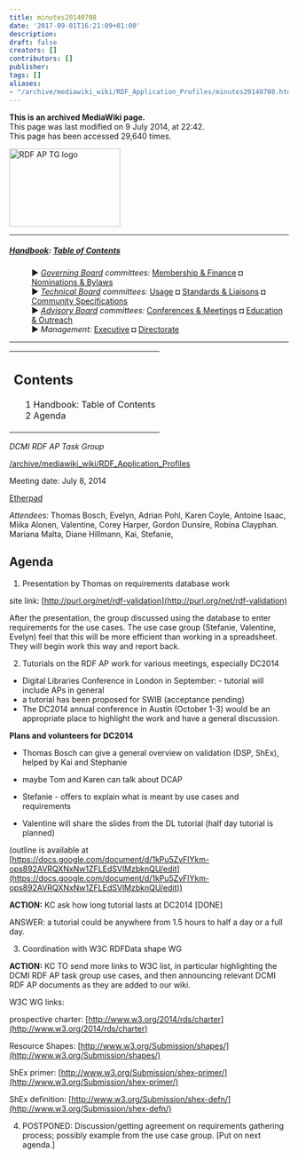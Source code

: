 ```yaml
---
title: minutes20140708
date: '2017-09-01T16:21:09+01:00'
description: 
draft: false
creators: []
contributors: []
publisher: 
tags: []
aliases:
- "/archive/mediawiki_wiki/RDF_Application_Profiles/minutes20140708.html"
---
```


 **This is an archived MediaWiki page.**  
This page was last modified on 9 July 2014, at 22:42.  
This page has been accessed 29,640 times.

[<img alt="RDF AP TG logo" src="/archive/mediawiki_wiki/images/RdfAP_tg.png" width="200" height="141">](/archive/mediawiki_wiki/images/RdfAP_tg.png "RDF AP TG logo")

* * *

##### [Handbook](/archive/mediawiki_wiki/DCMI_Handbook "DCMI Handbook"): [Table of Contents](/archive/mediawiki_wiki/DCMI_Handbook/ "DCMI Handbook") 
<dl>
<dd> ► <i><a href="/mediawiki_wiki/DCMI_Governing_Board.md" title="DCMI Governing Board">Governing Board</a> committees:</i> <a href="/mediawiki_wiki/DCMI_Governing_Board/finance.md" title="DCMI Governing Board/finance">Membership &amp; Finance</a> ◘ <a href="/mediawiki_wiki/DCMI_Governing_Board/nominations.md" title="DCMI Governing Board/nominations">Nominations &amp; Bylaws</a> 
</dd>
<dd> ► <i><a href="/mediawiki_wiki/DCMI_Technical_Board.md" title="DCMI Technical Board">Technical Board</a> committees:</i> <a href="/mediawiki_wiki/DCMI_Technical_Board/usage.md" title="DCMI Technical Board/usage">Usage</a> ◘ <a href="/mediawiki_wiki/DCMI_Technical_Board/standards.md" title="DCMI Technical Board/standards">Standards &amp; Liaisons</a> ◘ <a href="/mediawiki_wiki/DCMI_Technical_Board/specifications.md" title="DCMI Technical Board/specifications">Community Specifications</a>
</dd>
<dd> ► <i><a href="/mediawiki_wiki/DCMI_Advisory_Board.md" title="DCMI Advisory Board">Advisory Board</a> committees:</i> <a href="/mediawiki_wiki/DCMI_Advisory_Board/meetings.md" title="DCMI Advisory Board/meetings">Conferences &amp; Meetings</a> ◘ <a href="/mediawiki_wiki/DCMI_Advisory_Board/documentation.md" title="DCMI Advisory Board/documentation">Education &amp; Outreach</a>
</dd>
<dd> ► <i>Management:</i> <a href="/mediawiki_wiki/Exec_Committee.md" title="Exec Committee">Executive</a> ◘ <a href="/mediawiki_wiki/Exec_Committee/directorate.md" title="Exec Committee/directorate">Directorate</a>
</dd>
</dl>

* * *

<table id="toc" class="toc">
  <tr>
    <td>
      <div id="toctitle">
        <h2>Contents</h2>
      </div>
      <ul>
        <li class="toclevel-1"><a href="#Handbook:_Table_of_Contents"><span class="tocnumber">1</span> <span class="toctext">Handbook: Table of Contents</span></a></li>
        <li class="toclevel-1 tocsection-1"><a href="#Agenda"><span class="tocnumber">2</span> <span class="toctext">Agenda</span></a></li>
      </ul>
    </td>
  </tr>
</table>


_DCMI RDF AP Task Group_

[/archive/mediawiki_wiki/RDF\_Application\_Profiles](/archive/mediawiki_wiki/RDF_Application_Profiles)

Meeting date: July 8, 2014

[Etherpad](http://etherpad.wikimedia.org/p/dcmi-ap-rdf-09-02-2014)

_Attendees:_ Thomas Bosch, Evelyn, Adrian Pohl, Karen Coyle, Antoine Isaac, Miika Alonen, Valentine, Corey Harper, Gordon Dunsire, Robina Clayphan. Mariana Malta, Diane Hillmann, Kai, Stefanie,

## Agenda

1. Presentation by Thomas on requirements database work

site link: [http://purl.org/net/rdf-validation](http://purl.org/net/rdf-validation)

After the presentation, the group discussed using the database to enter requirements for the use cases. The use case group (Stefanie, Valentine, Evelyn) feel that this will be more efficient than working in a spreadsheet. They will begin work this way and report back.

2. Tutorials on the RDF AP work for various meetings, especially DC2014

- Digital Libraries Conference in London in September: - tutorial will include APs in general
- a tutorial has been proposed for SWIB (acceptance pending)
- The DC2014 annual conference in Austin (October 1-3) would be an appropriate place to highlight the work and have a general discussion. 

**Plans and volunteers for DC2014**

- Thomas Bosch can give a general overview on validation (DSP, ShEx), helped by Kai and Stephanie

- maybe Tom and Karen can talk about DCAP

- Stefanie - offers to explain what is meant by use cases and requirements

- Valentine will share the slides from the DL tutorial (half day tutorial is planned)

(outline is available at [https://docs.google.com/document/d/1kPu5ZvFlYkm-ops892AVRQXNxNw1ZFLEdSVlMzbknQU/edit](https://docs.google.com/document/d/1kPu5ZvFlYkm-ops892AVRQXNxNw1ZFLEdSVlMzbknQU/edit))

**ACTION:** KC ask how long tutorial lasts at DC2014 [DONE]

ANSWER: a tutorial could be anywhere from 1.5 hours to half a day or a full day.

3. Coordination with W3C RDFData shape WG

**ACTION:** KC TO send more links to W3C list, in particular highlighting the DCMI RDF AP task group use cases, and then announcing relevant DCMI RDF AP documents as they are added to our wiki.

W3C WG links:

prospective charter: [http://www.w3.org/2014/rds/charter](http://www.w3.org/2014/rds/charter)

Resource Shapes: [http://www.w3.org/Submission/shapes/](http://www.w3.org/Submission/shapes/)

ShEx primer: [http://www.w3.org/Submission/shex-primer/](http://www.w3.org/Submission/shex-primer/)

ShEx definition: [http://www.w3.org/Submission/shex-defn/](http://www.w3.org/Submission/shex-defn/)

4. POSTPONED: Discussion/getting agreement on requirements gathering process; possibly example from the use case group. [Put on next agenda.]


